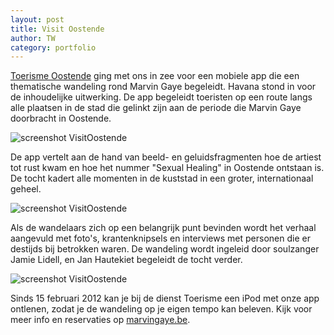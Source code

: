 ```yaml
---
layout: post
title: Visit Oostende
author: TW
category: portfolio
---
```

[Toerisme Oostende](http://www.visitoostende.be/) ging met ons in zee voor een mobiele app die een thematische wandeling rond Marvin Gaye begeleidt. Havana stond in voor de inhoudelijke uitwerking. De app begeleidt toeristen op een route langs alle plaatsen in de stad die gelinkt zijn aan de periode die Marvin Gaye doorbracht in Oostende.  

![screenshot VisitOostende](http://blog.10to1.be/img/portfolio_vststnd_01.png)

De app vertelt aan de hand van beeld- en geluidsfragmenten hoe de artiest tot rust kwam en hoe het nummer "Sexual Healing" in Oostende ontstaan is. De tocht kadert alle momenten in de kuststad in een groter, internationaal geheel.  

![screenshot VisitOostende](http://blog.10to1.be/img/portfolio_vststnd_02.png)  

Als de wandelaars zich op een belangrijk punt bevinden wordt het verhaal aangevuld met foto's, krantenknipsels en interviews met personen die er destijds bij betrokken waren. De wandeling wordt ingeleid door soulzanger Jamie Lidell, en Jan Hautekiet begeleidt de tocht verder.  

![screenshot VisitOostende](http://blog.10to1.be/img/portfolio_vststnd_03.png)  

Sinds 15 februari 2012 kan je bij de dienst Toerisme een iPod met onze app ontlenen, zodat je de wandeling op je eigen tempo kan beleven. Kijk voor meer info en reservaties op [marvingaye.be](http://www.marvingaye.be).


